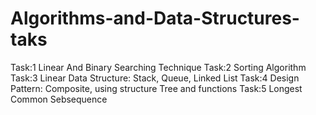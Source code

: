 # Algorithms-and-Data-Structures-taks
Task:1  Linear And Binary Searching Technique
Task:2  Sorting Algorithm 
Task:3  Linear Data Structure: Stack, Queue, Linked List
Task:4  Design Pattern: Composite, using structure Tree and functions
Task:5  Longest Common Sebsequence
